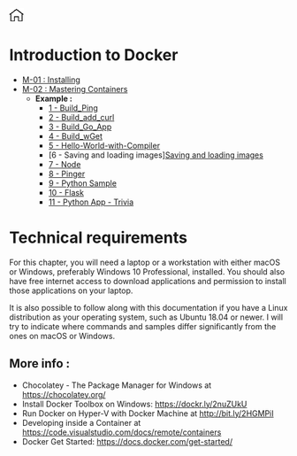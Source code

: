 [![Home](../img/home.png)](../README.md) 


# Introduction to Docker 

- [M-01 : Installing](./M-01/README.md)
- [M-02 : Mastering Containers](./M-02/README.md)
    - **Example :** 
        - [1 - Build_Ping](M-02/Creating-images.md#the-cmd-and-entrypoint-keywords)
        - [2 - Build_add_curl](M-02/Example/2_Build_add_curl/Dockerfile)
        - [3 - Build_Go_App](M-02/Example/3_Build_Go_App/Dockerfile)
        - [4 - Build_wGet](M-02/Example/4_Build_wGet/Dockerfile)
        - [5 - Hello-World-with-Compiler](M-02/Creating-images.md#multi-step-builds)
        - [6 - Saving and loading images][Saving and loading images](M-02/Creating-images.md#saving-and-loading-images)
        - [7 - Node](M-02/Example/7_Node/Dockerfile)
        - [8 - Pinger](M-02/Example/8_Pinger/Dockerfile)
        - [9 - Python Sample](M-02/Example/9_Python_Sample/Dockerfile)
        - [10 - Flask](M-02/Example/10_Flask/Flask-App/flask.md)
        - [11 - Python App - Trivia ](M-02/Starting-stopping-and-removing-containers.md#python-random-trivia)

    



# Technical requirements
For this chapter, you will need a laptop or a workstation with either macOS or Windows, preferably Windows 10 Professional, installed. You should also have free internet access to download applications and permission to install those applications on your laptop.

It is also possible to follow along with this documentation if you have a Linux distribution as your operating system, such as Ubuntu 18.04 or newer. 
I will try to indicate where commands and samples differ significantly from the ones on macOS or Windows.


## More info :

- Chocolatey - The Package Manager for Windows at https://chocolatey.org/
- Install Docker Toolbox on Windows: https://dockr.ly/2nuZUkU
- Run Docker on Hyper-V with Docker Machine at http://bit.ly/2HGMPiI
- Developing inside a Container at https://code.visualstudio.com/docs/remote/containers
- Docker Get Started: https://docs.docker.com/get-started/
